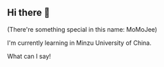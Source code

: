 ## Hi there 👋

(There're something special in this name: MoMoJee)

I'm currently learning in Minzu University of China.

What can I say!

